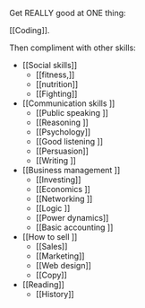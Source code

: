 Get REALLY good at ONE thing: 

[[Coding]]. 

Then compliment with other skills: 

- [[Social skills]] 
	- [[fitness,]]
	- [[nutrition]]
	- [[Fighting]]
- [[Communication skills ]]
	- [[Public speaking ]]
	- [[Reasoning ]]
	- [[Psychology]]
	- [[Good listening ]]
	- [[Persuasion]]
	- [[Writing ]]
- [[Business management ]]
	- [[Investing]] 
	- [[Economics ]]
	- [[Networking ]]
	- [[Logic ]]
	- [[Power dynamics]]
	- [[Basic accounting ]]
- [[How to sell ]]
	- [[Sales]] 
	- [[Marketing]]
	- [[Web design]]
	- [[Copy]]
- [[Reading]]
	- [[History]]